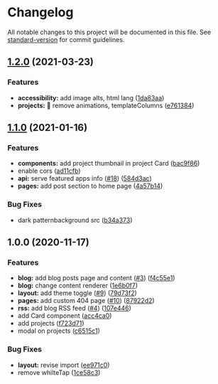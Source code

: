 # Changelog

All notable changes to this project will be documented in this file. See [standard-version](https://github.com/conventional-changelog/standard-version) for commit guidelines.

## [1.2.0](https://github.com/sozonome/sznm.dev/compare/v1.1.0...v1.2.0) (2021-03-23)


### Features

* **accessibility:** add image alts, html lang ([1da83aa](https://github.com/sozonome/sznm.dev/commit/1da83aa9f34c5e62a516d6889e4d7b9ab76a44a3))
* **projects:** :art: remove animations, templateColumns ([e761384](https://github.com/sozonome/sznm.dev/commit/e761384fddf8fa05ed61eb7c4e287a90a5b486cb))

## [1.1.0](https://github.com/sozonome/sznm.dev/compare/v1.0.0...v1.1.0) (2021-01-16)


### Features

* **components:** add project thumbnail in project Card ([bac9f86](https://github.com/sozonome/sznm.dev/commit/bac9f86ca2ccd9848bdefda8af30e17e2ecbe109))
* enable cors ([ad11cfb](https://github.com/sozonome/sznm.dev/commit/ad11cfb326cbb65d4c0ca62c0116cc3f2c7958ba))
* **api:** serve featured apps info ([#18](https://github.com/sozonome/sznm.dev/issues/18)) ([584d3ac](https://github.com/sozonome/sznm.dev/commit/584d3acf1bd24c1d1162d5ccd3fe641e4149a737))
* **pages:** add post section to home page ([4a57b14](https://github.com/sozonome/sznm.dev/commit/4a57b14729379b19847224b5df47bb8c4f85d628))


### Bug Fixes

* dark patternbackground src ([b34a373](https://github.com/sozonome/sznm.dev/commit/b34a373b072ccdc9c4a55a2522a728ba9eda4dc0))

## 1.0.0 (2020-11-17)


### Features

* **blog:** add blog posts page and content ([#3](https://github.com/sozonome/sznm.dev/issues/3)) ([f4c55e1](https://github.com/sozonome/sznm.dev/commit/f4c55e18d096b6dc41ad19ace75d0e72b0c7ee8a))
* **blog:** change content renderer ([1e6b0f7](https://github.com/sozonome/sznm.dev/commit/1e6b0f7039a1e34e691e98baa4f4ed38f2d1dd15))
* **layout:** add theme toggle ([#9](https://github.com/sozonome/sznm.dev/issues/9)) ([79d73f2](https://github.com/sozonome/sznm.dev/commit/79d73f2ad2e5fb9b234ecb0bce51b45f24a11465))
* **pages:** add custom 404 page ([#10](https://github.com/sozonome/sznm.dev/issues/10)) ([87922d2](https://github.com/sozonome/sznm.dev/commit/87922d22f95bbe42628e0c59b73036ac4c0bd695))
* **rss:** add blog RSS feed ([#4](https://github.com/sozonome/sznm.dev/issues/4)) ([107e446](https://github.com/sozonome/sznm.dev/commit/107e4461922d6effc44f82a34bfef27ff9621455))
* add Card component ([acc4ca0](https://github.com/sozonome/sznm.dev/commit/acc4ca02b83343d014d2895f752b65d0832f4e07))
* add projects ([f723d71](https://github.com/sozonome/sznm.dev/commit/f723d719da16b7c2d5016ec6c6ade3594e20005b))
* modal on projects ([c6515c1](https://github.com/sozonome/sznm.dev/commit/c6515c1aacc26d7401433e3d53aca5f287efc3b9))


### Bug Fixes

* **layout:** revise import ([ee971c0](https://github.com/sozonome/sznm.dev/commit/ee971c0d8792a2622f13b687570f1eb05f8608f0))
* remove whilteTap ([1ce58c3](https://github.com/sozonome/sznm.dev/commit/1ce58c3466b32a28a42781165621342bd9644775))
